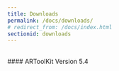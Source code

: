 ```yaml
---
title: Downloads
permalink: /docs/downloads/
# redirect_from: /docs/index.html
sectionid: downloads
---
```

<script src="https://sdk.amazonaws.com/js/aws-sdk-2.163.0.min.js"></script>
<script src="https://unpkg.com/github-api/dist/GitHub.bundle.min.js"></script>
<script type="text/javascript" src="/js/moment.min.js"></script>


<div id="spinnerArx">
    <div class="loader">
        <div id="largeBox"></div>
        <div id="smallBox"></div>
    </div>
</div>
<div id="statusArx" style="visibility: hidden;"></div>
<div id="objectsArx"></div>

<br/>
#### ARToolKit Version 5.4

<div id="spinner">
    <div class="loader">
        <div id="largeBox"></div>
        <div id="smallBox"></div>
    </div>
</div>

<div id="status" style="visibility: hidden;"></div>
<div id="objects"></div>

<script type="text/javascript" src="/js/downloadList.js"></script>